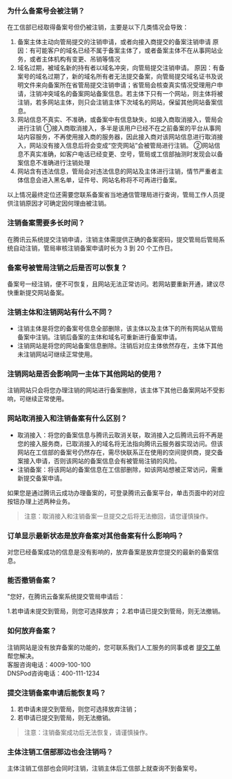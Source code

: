 ### 为什么备案号会被注销？
在工信部已经取得备案号但仍被注销，主要是以下几类情况会导致：
1. 备案主体主动向管局提交的注销申请，或者向接入商提交的备案注销申请
原因：有可能客户的域名已经不属于备案主体了，或者备案主体不在从事网站业务，或者主体机构有变更、吊销等情况
2. 域名过期，被域名新的持有者以域名冲突，向管局提交注销申请。
原因：有备案号的域名过期了，新的域名所有者无法提交备案，向管局提交域名证书及说明文件来向备案所在省管局提交注销申请；省管局会核查真实情况受理用户申请，注销冲突域名的备案网站备案信息。若主体下只有一个网站，则主体将被注销，若多网站主体，则只会注销主体下次域名的网站，保留其他网站备案信息。
3. 网站信息不真实、不准确，或备案中有信息缺失，如接入商取消接入，管局会进行注销
①接入商取消接入，多半是该用户已经不在之前备案的平台从事网站内容服务，不再使用接入商的服务器，因此接入商对该网站信息进行取消接入，网站没有接入信息后将会变成“空壳网站”会被管局进行注销。
②网站信息不真实准确，如客户电话已经变更、空号，管局或工信部抽测时发现会以备案信息不准确进行注销处理
4. 网站含有违法信息，管局会对违法信息的网站及主体进行注销，情节严重者主体信息会进入黑名单，证件号、网站名称将不可再进行备案。

以上情况最终定位还需要您联系备案省当地通信管理局进行查询，管局工作人员提供注销原因才可确定因何理由被注销。

### 注销备案需要多长时间？
在腾讯云系统提交注销申请，注销主体需提供正确的备案密码，提交管局后管局系统自动注销，管局审核注销备案申请时长为 3 到 20 个工作日。

### 备案号被管局注销之后是否可以恢复？
备案号一经注销，便不可恢复，且网站无法正常访问。若网站要重新开通，建议尽快重新提交网站备案。

### 注销主体和注销网站有什么不同？
* 注销主体是将您的备案号信息全部删除，该主体以及主体下的所有网站从管局备案中注销。注销后备案的主体和域名可重新进行备案申请。
* 注销网站是将您的网站备案信息删除。注销后对应主体依然存在，主体下其他未注销网站可继续正常使用。

### 注销网站是否会影响同一主体下其他网站的使用？
注销网站只会将您办理注销的网站进行备案删除，该主体下其他已备案网站不受影响，可继续正常使用。

### 网站取消接入和注销备案有什么区别？  
- 取消接入：将您的备案信息与腾讯云取消关联，取消接入之后腾讯云将不再是您的接入服务商，已取消接入的域名将无法指向腾讯云服务器实现访问。但该网站在工信部的备案号仍然存在，需尽快联系正在使用的空间提供商，提交备案接入申请，否则该网站的备案信息会有被管局注销的风险。
- 注销备案：将该网站的备案信息在工信部删除，如该网站想被正常访问，需重新提交备案申请。

如果您是通过腾讯云成功办理备案的，可登录腾讯云备案平台，单击页面中的对应按钮办理上述两种业务。
>注意：取消接入和注销备案一旦提交之后将无法撤回，请您谨慎操作。

### 订单显示最新状态是放弃备案对其他备案有什么影响吗？
对您已经备案成功的信息是没有影响的，放弃备案是放弃您提交的最新的备案信息。

### 能否撤销备案？
"您好，在腾讯云备案系统提交管局申请后：

1.若申请未提交到管局，则您可选择放弃；
2.若申请已提交到管局，则无法撤销。

### 如何放弃备案？
注销网站是没有放弃备案的功能的，您可联系我们人工服务的同事或者 [提交工单](https://console.cloud.tencent.com/workorder/category) 帮您解决。  
客服咨询电话：4009-100-100  
DNSPod咨询电话：400-111-1234

### 提交注销备案申请后能恢复吗？
1. 若申请未提交到管局，则您可选择放弃注销；
2. 若申请已提交到管局，则无法撤销。
>注意：注销备案成功后无法恢复，请谨慎操作。

### 主体注销工信部那边也会注销吗？
主体注销工信部也会同时注销，注销主体后工信部上就查询不到备案号。
